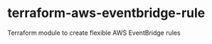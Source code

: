 # terraform-aws-eventbridge-rule

Terraform module to create flexible AWS EventBridge rules

<!-- BEGIN_TF_DOCS -->
<!-- END_TF_DOCS -->
